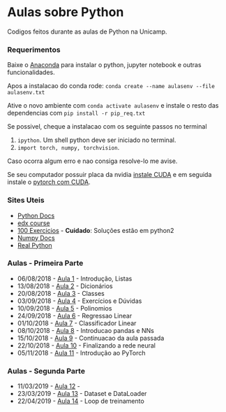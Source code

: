 # Aulas sobre Python

Codigos feitos durante as aulas de Python na Unicamp.

### Requerimentos

Baixe o [Anaconda](https://www.anaconda.com/download/) para instalar o python, jupyter notebook e outras funcionalidades.

Apos a instalacao do conda rode:
`conda create --name aulasenv --file aulasenv.txt`

Ative o novo ambiente com `conda activate aulasenv` e instale o resto das dependencias com
`pip install -r pip_req.txt`

Se possivel, cheque a instalacao com os seguinte passos no terminal

1. `ipython`. Um shell python deve ser iniciado no terminal.
1. `import torch, numpy, torchvision`.

Caso ocorra algum erro e nao consiga resolve-lo me avise.

Se seu computador possuir placa da nvidia [instale CUDA](https://docs.nvidia.com/cuda/cuda-installation-guide-linux/index.html) e em seguida instale o [pytorch com CUDA](https://pytorch.org/).

### Sites Uteis

- [Python Docs](https://docs.python.org/3/)
- [edx course](https://courses.edx.org/courses/course-v1:UTAx+CSE1309x+2016T1/course/)
- [100 Exercicios](https://github.com/zhiwehu/Python-programming-exercises/blob/master/100%2B%20Python%20challenging%20programming%20exercises.txt) - **Cuidado**: Soluções estão em python2
- [Numpy Docs](https://docs.scipy.org/doc/numpy-1.14.0/index.html)
- [Real Python](https://realpython.com/)

### Aulas - Primeira Parte

- 06/08/2018 - [Aula 1](https://github.com/israelcamp/AulasPython/tree/master/Aula1) - Introdução, Listas
- 13/08/2018 - [Aula 2](https://github.com/israelcamp/AulasPython/tree/master/Aula2) - Dicionários
- 20/08/2018 - [Aula 3](https://github.com/israelcamp/AulasPython/tree/master/Aula3) - Classes
- 03/09/2018 - [Aula 4](https://github.com/israelcamp/AulasPython/tree/master/Aula4) - Exercícios e Dúvidas
- 10/09/2018 - [Aula 5](https://github.com/israelcamp/AulasPython/tree/master/Aula5) - Polinomios
- 24/09/2018 - [Aula 6](https://github.com/israelcamp/AulasPython/tree/master/Aula6) - Regressao Linear
- 01/10/2018 - [Aula 7](https://github.com/israelcamp/AulasPython/tree/master/Aula7) - Classificador Linear
- 08/10/2018 - [Aula 8](https://github.com/israelcamp/AulasPython/tree/master/Aula8) - Introducao pandas e NNs
- 15/10/2018 - [Aula 9](https://github.com/israelcamp/AulasPython/tree/master/Aula9) - Continuacao da aula passada
- 22/10/2018 - [Aula 10](https://github.com/israelcamp/AulasPython/tree/master/Aula10) - Finalizando a rede neural
- 05/11/2018 - [Aula 11](https://github.com/israelcamp/AulasPython/tree/master/Aula11) - Introdução ao PyTorch

### Aulas - Segunda Parte

- 11/03/2019 - [Aula 12](https://github.com/israelcamp/AulasPython/tree/master/Aula12) -
- 23/03/2019 - [Aula 13](https://github.com/israelcamp/AulasPython/tree/master/Aula13) - Dataset e DataLoader
- 22/04/2019 - [Aula 14](https://github.com/israelcamp/AulasPython/tree/master/Aula14) - Loop de treinamento
